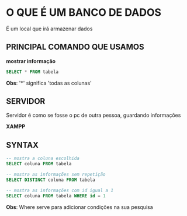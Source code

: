 # O QUE É UM BANCO DE DADOS

É um local que irá armazenar dados

## PRINCIPAL COMANDO QUE USAMOS
**mostrar informação**
``` sql
SELECT * FROM tabela
```
**Obs**: '*' significa 'todas as colunas'


## SERVIDOR
Servidor é como se fosse o pc de outra pessoa, guardando informações

**XAMPP**

## SYNTAX

```sql
-- mostra a coluna escolhida
SELECT coluna FROM tabela
```

```sql
-- mostra as informações sem repetição
SELECT DISTINCT coluna FROM tabela
```

```sql
-- mostra as informações com id igual a 1
SELECT coluna FROM tabela WHERE id = 1
```
**Obs**: Where serve para adicionar condições na sua pesquisa